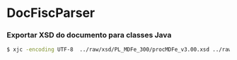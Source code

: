 # DocFiscParser

### Exportar XSD do documento para classes Java

```sh
$ xjc -encoding UTF-8  ../raw/xsd/PL_MDFe_300/procMDFe_v3.00.xsd ../raw/xsd/PL_MDFe_300/mdfeTiposBasico_v3.00.xsd ../raw/x sd/PL_MDFe_300/consReciMDFeTiposBasico_v3.00.xsd -d src -p com.github.wagnerfonseca.docfiscparser.model.mdfe
```
